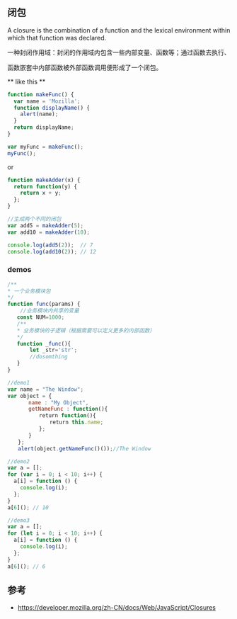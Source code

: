 ## 闭包
A closure is the combination of a function and the lexical environment within which that function was declared.

一种封闭作用域：封闭的作用域内包含一些内部变量、函数等；通过函数去执行、

函数嵌套中内部函数被外部函数调用便形成了一个闭包。

** like this **
~~~js
function makeFunc() {
  var name = 'Mozilla';
  function displayName() {
    alert(name);
  }
  return displayName;
}

var myFunc = makeFunc();
myFunc();
~~~
or 

~~~js
function makeAdder(x) {
  return function(y) {
    return x + y;
  };
}

//生成两个不同的闭包 
var add5 = makeAdder(5);
var add10 = makeAdder(10);

console.log(add5(2));  // 7
console.log(add10(2)); // 12
~~~



### demos

~~~js
/**
* 一个业务模块包
*/
function func(params) {
    //业务模块内共享的变量
   const NUM=1000;
   /**
   * 业务模块的子逻辑（根据需要可以定义更多的内部函数）
   */
   function _func(){
       let _str='str';
       //dosomthing
   }
}
~~~
~~~js
//demo1
var name = "The Window";
var object = {
　　　　name : "My Object",
　　　　getNameFunc : function(){
　　　　　　return function(){
　　　　　　　　return this.name;
　　　　　　};
　　　　}
　　};
　　alert(object.getNameFunc()());//The Window
~~~
~~~js
//demo2
var a = [];
for (var i = 0; i < 10; i++) {
  a[i] = function () {
    console.log(i);
  };
}
a[6](); // 10
~~~
~~~js
//demo3
var a = [];
for (let i = 0; i < 10; i++) {
  a[i] = function () {
    console.log(i);
  };
}
a[6](); // 6
~~~


## 参考
- https://developer.mozilla.org/zh-CN/docs/Web/JavaScript/Closures
